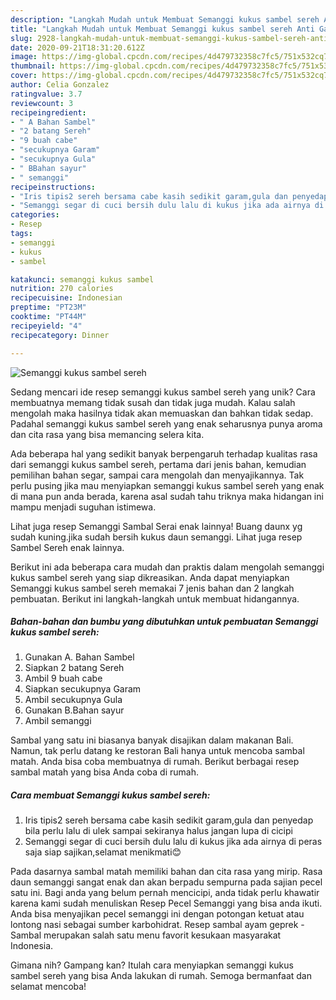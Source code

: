 ```yaml
---
description: "Langkah Mudah untuk Membuat Semanggi kukus sambel sereh Anti Gagal"
title: "Langkah Mudah untuk Membuat Semanggi kukus sambel sereh Anti Gagal"
slug: 2928-langkah-mudah-untuk-membuat-semanggi-kukus-sambel-sereh-anti-gagal
date: 2020-09-21T18:31:20.612Z
image: https://img-global.cpcdn.com/recipes/4d479732358c7fc5/751x532cq70/semanggi-kukus-sambel-sereh-foto-resep-utama.jpg
thumbnail: https://img-global.cpcdn.com/recipes/4d479732358c7fc5/751x532cq70/semanggi-kukus-sambel-sereh-foto-resep-utama.jpg
cover: https://img-global.cpcdn.com/recipes/4d479732358c7fc5/751x532cq70/semanggi-kukus-sambel-sereh-foto-resep-utama.jpg
author: Celia Gonzalez
ratingvalue: 3.7
reviewcount: 3
recipeingredient:
- " A Bahan Sambel"
- "2 batang Sereh"
- "9 buah cabe"
- "secukupnya Garam"
- "secukupnya Gula"
- " BBahan sayur"
- " semanggi"
recipeinstructions:
- "Iris tipis2 sereh bersama cabe kasih sedikit garam,gula dan penyedap bila perlu lalu di ulek sampai sekiranya halus jangan lupa di cicipi"
- "Semanggi segar di cuci bersih dulu lalu di kukus jika ada airnya di peras saja siap sajikan,selamat menikmati😊"
categories:
- Resep
tags:
- semanggi
- kukus
- sambel

katakunci: semanggi kukus sambel 
nutrition: 270 calories
recipecuisine: Indonesian
preptime: "PT23M"
cooktime: "PT44M"
recipeyield: "4"
recipecategory: Dinner

---
```



![Semanggi kukus sambel sereh](https://img-global.cpcdn.com/recipes/4d479732358c7fc5/751x532cq70/semanggi-kukus-sambel-sereh-foto-resep-utama.jpg)

Sedang mencari ide resep semanggi kukus sambel sereh yang unik? Cara membuatnya memang tidak susah dan tidak juga mudah. Kalau salah mengolah maka hasilnya tidak akan memuaskan dan bahkan tidak sedap. Padahal semanggi kukus sambel sereh yang enak seharusnya punya aroma dan cita rasa yang bisa memancing selera kita.

Ada beberapa hal yang sedikit banyak berpengaruh terhadap kualitas rasa dari semanggi kukus sambel sereh, pertama dari jenis bahan, kemudian pemilihan bahan segar, sampai cara mengolah dan menyajikannya. Tak perlu pusing jika mau menyiapkan semanggi kukus sambel sereh yang enak di mana pun anda berada, karena asal sudah tahu triknya maka hidangan ini mampu menjadi suguhan istimewa.

Lihat juga resep Semanggi Sambal Serai enak lainnya! Buang daunx yg sudah kuning.jika sudah bersih kukus daun semanggi. Lihat juga resep Sambel Sereh enak lainnya.


Berikut ini ada beberapa cara mudah dan praktis dalam mengolah semanggi kukus sambel sereh yang siap dikreasikan. Anda dapat menyiapkan Semanggi kukus sambel sereh memakai 7 jenis bahan dan 2 langkah pembuatan. Berikut ini langkah-langkah untuk membuat hidangannya.

<!--inarticleads1-->

##### Bahan-bahan dan bumbu yang dibutuhkan untuk pembuatan Semanggi kukus sambel sereh:

1. Gunakan  A. Bahan Sambel
1. Siapkan 2 batang Sereh
1. Ambil 9 buah cabe
1. Siapkan secukupnya Garam
1. Ambil secukupnya Gula
1. Gunakan  B.Bahan sayur
1. Ambil  semanggi


Sambal yang satu ini biasanya banyak disajikan dalam makanan Bali. Namun, tak perlu datang ke restoran Bali hanya untuk mencoba sambal matah. Anda bisa coba membuatnya di rumah. Berikut berbagai resep sambal matah yang bisa Anda coba di rumah. 

<!--inarticleads2-->

##### Cara membuat Semanggi kukus sambel sereh:

1. Iris tipis2 sereh bersama cabe kasih sedikit garam,gula dan penyedap bila perlu lalu di ulek sampai sekiranya halus jangan lupa di cicipi
1. Semanggi segar di cuci bersih dulu lalu di kukus jika ada airnya di peras saja siap sajikan,selamat menikmati😊


Pada dasarnya sambal matah memiliki bahan dan cita rasa yang mirip. Rasa daun semanggi sangat enak dan akan berpadu sempurna pada sajian pecel satu ini. Bagi anda yang belum pernah mencicipi, anda tidak perlu khawatir karena kami sudah menuliskan Resep Pecel Semanggi yang bisa anda ikuti. Anda bisa menyajikan pecel semanggi ini dengan potongan ketuat atau lontong nasi sebagai sumber karbohidrat. Resep sambal ayam geprek - Sambal merupakan salah satu menu favorit kesukaan masyarakat Indonesia. 

Gimana nih? Gampang kan? Itulah cara menyiapkan semanggi kukus sambel sereh yang bisa Anda lakukan di rumah. Semoga bermanfaat dan selamat mencoba!
